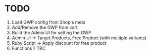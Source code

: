 # TODO
1. Load GWP config from Shop's meta
2. Add/Remove the GWP from cart
3. Build the Admin UI for setting the GWP
4. Admin UI -> Target Products, Free Product (with multiple variants)
5. Ruby Script -> Apply discount for free product
6. Functions ? TBC